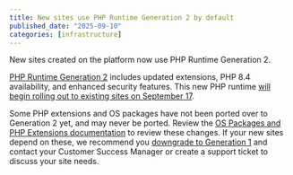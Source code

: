 ```yaml
---
title: New sites use PHP Runtime Generation 2 by default
published_date: "2025-09-10"
categories: [infrastructure]
---
```


New sites created on the platform now use PHP Runtime Generation 2.

[PHP Runtime Generation 2](/php-runtime-generation-2) includes updated extensions, PHP 8.4 availability, and enhanced security features. This new PHP runtime [will begin rolling out to existing sites on September 17](/php-runtime-generation-2#timeline).

Some PHP extensions and OS packages have not been ported over to Generation 2 yet, and may never be ported. Review the [OS Packages and PHP Extensions documentation](/php-runtime-generation-2#os-packages) to review these changes. If your new sites depend on these, we recommend you [downgrade to Generation 1](/php-runtime-generation-2#q-can-i-switch-back-to-the-previous-php-runtime-if-i-encounter-issues) and contact your Customer Success Manager or create a support ticket to discuss your site needs.
